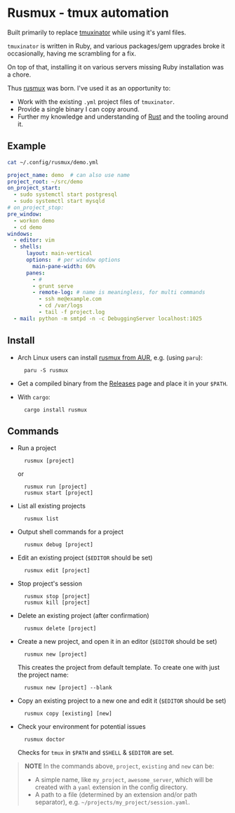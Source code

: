 # Rusmux - tmux automation

Built primarily to replace 
[tmuxinator](https://github.com/tmuxinator/tmuxinator) while using it's
yaml files.


`tmuxinator` is written in Ruby, and various packages/gem upgrades broke
it occasionally, having me scrambling for a fix.

On top of that, installing it on various servers missing Ruby installation was
a chore.

Thus [rusmux](https://github.com/MeirKriheli/rusmux) was born. I've used it
as an opportunity to:

* Work with the existing `.yml` project files of `tmuxinator`.
* Provide a single binary I can copy around.
* Further my knowledge and understanding of [Rust](https://www.rust-lang.org/)
  and the tooling around it.

## Example

```sh
cat ~/.config/rusmux/demo.yml
```

```yaml
project_name: demo  # can also use name
project_root: ~/src/demo
on_project_start:
  - sudo systemctl start postgresql
  - sudo systemctl start mysqld
# on_project_stop: 
pre_window:
  - workon demo
  - cd demo
windows:
  - editor: vim
  - shells:
      layout: main-vertical
      options:  # per window options
        main-pane-width: 60%
      panes:
        - #
        - grunt serve
        - remote-log: # name is meaningless, for multi commands
          - ssh me@example.com
          - cd /var/logs
          - tail -f project.log 
  - mail: python -m smtpd -n -c DebuggingServer localhost:1025

```

## Install

* Arch Linux users can install [rusmux from AUR](https://aur.archlinux.org/packages/rusmux),
  e.g. (using `paru`):

        paru -S rusmux

* Get a compiled binary from the
  [Releases](https://github.com/MeirKriheli/rusmux/releases) page and place it
  in your `$PATH`.

* With `cargo`:

        cargo install rusmux


## Commands

* Run a project

        rusmux [project]

  or 

        rusmux run [project]
        rusmux start [project]

* List all existing projects

        rusmux list
  
* Output shell commands for a project 

        rusmux debug [project]

* Edit an existing project (`$EDITOR` should be set)

        rusmux edit [project]

* Stop project's session

        rusmux stop [project]
        rusmux kill [project]

* Delete an existing project (after confirmation)

        rusmux delete [project]

* Create a new project, and open it in an editor (`$EDITOR` should be set)

        rusmux new [project]

  This creates the project from default template. To create one with just the
  project name:

        rusmux new [project] --blank

* Copy an existing project to a new one and edit it (`$EDITOR` should be set)

        rusmux copy [existing] [new]

* Check your environment for potential issues

        rusmux doctor

  Checks for `tmux` in `$PATH` and `$SHELL` & `$EDITOR` are set.


> **NOTE** In the commands above, `project`, `existing` and `new` can be:
>
> * A simple name, like `my_project`, `awesome_server`, which will be created with a `yaml` extension in the config directory.
> * A path to a file (determined by an extension and/or path separator), e.g. `~/projects/my_project/session.yaml`.
